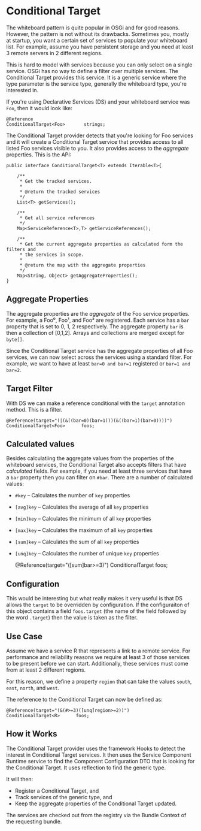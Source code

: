 # Conditional Target

The whiteboard pattern is quite popular in OSGi and for good reasons. However, the pattern is not without its
drawbacks. Sometimes you, mostly at startup, you want a certain set of services to populate your whiteboard
list. For example, assume you have persistent storage and you need at least 3 remote servers in 2 different
regions. 

This is hard to model with services because you can only select on a single service. OSGi has no way to define
a filter over multiple services. The Conditional Target provides this service. It is a generic service where
the type parameter is the service type, generally the whiteboard type, you're interested in. 

If you're using Declarative Services (DS) and your whiteboard service was `Foo`, then it would look like:

    @Reference
    ConditionalTarget<Foo>       strings;

The Conditional Target provider detects that you're looking for Foo services and it will create a Conditional Target
service that provides access to all listed Foo services visible to you. It also provides access to the 
_aggregate_ properties. This is the API:

	public interface ConditionalTarget<T> extends Iterable<T>{
	
		/**
		 * Get the tracked services.
		 * 
		 * @return the tracked services
		 */
		List<T> getServices();

        /**
         * Get all service references
         */
		Map<ServiceReference<T>,T> getServiceReferences();
	
		/**
		 * Get the current aggregate properties as calculated form the filters and
		 * the services in scope.
		 * 
		 * @return the map with the aggregate properties
		 */
		Map<String, Object> getAggregateProperties();
	}

## Aggregate Properties

The aggregate properties are the _aggregate_ of the Foo service properties. For example, a Foo⁰, Foo¹, and Foo² 
are registered.  Each service has a `bar` property that is set to 0, 1, 2 respectively. The aggregate property `bar` is
then a collection of [0,1,2]. Arrays and collections are merged except for `byte[]`.

Since the Conditional Target service has the aggregate properties of all Foo services, we can now select across
the services using a standard filter. For example, we want to have at least `bar=0 and bar=1` registered or 
`bar=1 and bar=2`. 

## Target Filter

With DS we can make a reference conditional with the `target` annotation method. This is a filter.

    @Reference(target="(|(&((bar=0)(bar=1)))(&((bar=1)(bar=0))))")
    ConditionalTarget<Foo>      foos;

## Calculated values

Besides calculatiing the aggregate values from the properties of the whiteboard services, the Conditional Target also 
accepts filters that have _calculated_ fields. For example, if you need at least three services that have a `bar`
property then you can filter on `#bar`. There are a number of calculated values:

* `#key`     – Calculates the number of `key` properties
* `[avg]key` – Calculates the average of all `key` properties
* `[min]key` – Calculates the minimum of all `key` properties
* `[max]key` – Calculates the maximum of all `key` properties
* `[sum]key` – Calculates the sum of  all `key` properties
* `[unq]key` – Calculates the number of unique `key` properties

    @Reference(target="([sum]bar>=3)")
    ConditionalTarget<Foo>      foos;

## Configuration

This would be interesting but what really makes it very useful is that DS allows the `target` to be overridden
by configuration. If the configuraiton of this object contains a field `foos.target` (the name of the field followed
by the word `.target`) then the value is taken as the filter. 

## Use Case

Assume we have a service R that represents a link to a remote service. For performance and reliability reasons we 
require at least 3 of those services to be present before we can start. Additionally, these services must come from
at least 2 different regions.

For this reason, we define a property `region` that can take the values `south`, `east`, `north`, and `west`. 

The reference to the Conditional Target can now be defined as:

    @Reference(target="(&(#>=3)([unq]region>=2))")
    ConditionalTarget<R>      foos;

## How it Works

The Conditional Target provider uses the framework Hooks to detect the interest in Conditional Target services. It
then uses the Service Component Runtime service to find the Component Configuration DTO that is looking for the
Conditional Target. It uses reflection to find the generic type.

It will then:

* Register a Conditional Target, and
* Track services of the generic type, and
* Keep the aggregate properties of the Conditional Target updated.

The services are checked out from the registry via the Bundle Context of the requesting bundle.

